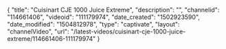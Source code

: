 {
    "title": "Cuisinart CJE 1000 Juice Extreme",
    "description": "",
    "channelid": "114661406",
    "videoid": "111179974",
    "date_created": "1502923590",
    "date_modified": "1504812978",
    "type": "captivate",
    "layout": "channelVideo",
    "url": "\/latest-videos\/cuisinart-cje-1000-juice-extreme\/114661406-111179974"
}